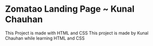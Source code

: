 # Zomatao Landing Page ~ Kunal Chauhan

This Project is made with HTML and CSS
This project is made by Kunal Chauhan while learning HTML and CSS
